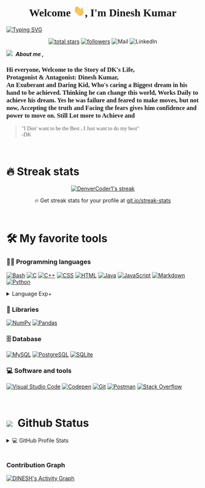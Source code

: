 <h1 align="center" style="font-family:Roboto Mono">Welcome <img src="https://raw.githubusercontent.com/ABSphreak/ABSphreak/master/gifs/Hi.gif" width="30px">, I'm Dinesh Kumar  </h1>

[![Typing SVG](https://readme-typing-svg.herokuapp.com?font=Roboto+Mono&color=%2336BCF7&center=true&vCenter=true&lines=An+Developer;UI+%2F+Front-End+Designer;Exuberant+Detective)](https://git.io/typing-svg)

<!--
[![Linkedin Badge](https://img.shields.io/badge/-Linked%20In%20-blue?style=for-the-badge&logo=Linkedin&logoColor=white&link=https://www.linkedin.com/in/dinesh-kumar-aa5348194/)](https://www.linkedin.com/in/dinesh-kumar-aa5348194/)
[![Gmail Badge](https://img.shields.io/badge/-Mail-c14438?style=for-the-badge&logo=Gmail&logoColor=white&link=mailto:dineshm0705@gmail.com/)](mailto:dineshm0705@gmail.com)
<a href="https://github.com/DINESH-KUMAR-7">
    <img alt="views" title="GitHub profile views" src="https://freshidea.com/jonah/app/DenverCoder1-profile-views"/></a>
-->

<p align="center">
  <a href="https://github.com/DINESH-KUMAR-7?tab=repositories&sort=stargazers">
    <img alt="total stars" title="Total stars on GitHub" src="https://custom-icon-badges.herokuapp.com/badge/dynamic/json?logo=star&color=55960c&labelColor=488207&label=Stars&style=for-the-badge&query=%24.stars&url=https://api.github-star-counter.workers.dev/user/DINESH-KUMAR-7"/></a>
  <a href="https://github.com/DINESH-KUMAR-7?tab=followers">
    <img alt="followers" title="Follow me on Github" src="https://custom-icon-badges.herokuapp.com/github/followers/DINESH-KUMAR-7?color=236ad3&labelColor=1155ba&style=for-the-badge&logo=person-add&label=Follow&logoColor=white"/></a>
    <a>
        <img alt="Mail" title="Mail ID" src="https://img.shields.io/badge/-Mail%20Id-c14438?style=for-the-badge&logo=Gmail&logoColor=white&link=mailto:dineshm0705@gmail.com/"/>
    </a>
    <a>
        <img alt="LinkedIn" title="LinkedIn Profile" src="https://img.shields.io/badge/-Linked%20In%20-blue?style=for-the-badge&logo=Linkedin&logoColor=white&link=https://www.linkedin.com/in/dinesh-kumar-aa5348194/"/>
    </a>
</p>



<img src="https://media.giphy.com/media/iY8CRBdQXODJSCERIr/giphy.gif" width="30px">&nbsp;  ***About me ,***

<h3 style="font-family:Fira Code">Hi everyone, 
Welcome to the Story of <b>DK's Life</b>,<br>
Protagonist & Antagonist: Dinesh Kumar, <br>
An Exuberant and Daring Kid, Who's caring a Biggest dream in his hand to be achieved. Thinking he can change this world, Works Daily to achieve his dream. Yes he was failure and feared to make moves, but <b> not now</b>, Accepting the truth and Facing the fears gives him confidence and power to move on. Still Lot more to Achieve and </h3>

> <p style="font-family:JetBrains Mono"> "I Don' want to be the Best , I Just want to do my best" <br> -DK</p>

<br>

## <h1>🔥 Streak stats

<p align="center">
  <a href="https://github.com/DenverCoder1/github-readme-streak-stats">
    <img title="🔥 Get streak stats for your profile at git.io/streak-stats" alt="DenverCoder1's streak" src="https://github-readme-streak-stats.herokuapp.com/?user=DINESH-KUMAR-7&theme=monokai-metallian&hide_border=true"/>
  </a>
  <p align="center">🔥 Get streak stats for your profile at <a href="https://git.io/streak-stats">git.io/streak-stats</a></p>
</p>

<br>

## <h1>🛠️ My favorite tools

### 👨‍💻 Programming languages

<p>
    <a href="https://github.com/search?q=user%3ADenverCoder1+language%3Abash"><img alt="Bash" src="https://img.shields.io/badge/Bash-121011.svg?logo=gnu-bash&logoColor=white"></a>
    <a href="https://github.com/search?q=user%3ADenverCoder1+language%3Ac"><img alt="C" src="https://custom-icon-badges.herokuapp.com/badge/C-03599C.svg?logo=c-in-hexagon&logoColor=white"></a>
    <a href="https://github.com/search?q=user%3ADenverCoder1+language%3Acpp"><img alt="C++" src="https://custom-icon-badges.herokuapp.com/badge/C++-9C033A.svg?logo=cpp2&logoColor=white"></a>
    <a href="https://github.com/search?q=user%3ADenverCoder1+language%3Acss"><img alt="CSS" src="https://img.shields.io/badge/CSS-1572B6.svg?logo=css3&logoColor=white"></a>
    <a href="https://github.com/search?q=user%3ADenverCoder1+language%3Ahtml"><img alt="HTML" src="https://img.shields.io/badge/HTML-E34F26.svg?logo=html5&logoColor=white"></a>
    <a href="https://github.com/search?q=user%3ADenverCoder1+language%3Ajava"><img alt="Java" src="https://img.shields.io/badge/Java-007396.svg?logo=java&logoColor=white"></a>
    <a href="https://github.com/search?q=user%3ADenverCoder1+language%3Ajavascript"><img alt="JavaScript" src="https://img.shields.io/badge/JavaScript-F7DF1E.svg?logo=javascript&logoColor=black"></a>
    <a href="https://github.com/search?q=user%3ADenverCoder1+language%3Amarkdown"><img alt="Markdown" src="https://img.shields.io/badge/Markdown-000000.svg?logo=markdown&logoColor=white"></a>
    <a href="https://github.com/search?q=user%3ADenverCoder1+language%3Apython"><img alt="Python" src="https://img.shields.io/badge/Python-14354C.svg?logo=python&logoColor=white"></a>
<details>
    <summary>Language Exp+</summary>
    <br>
        
        Python        ███████████████████▓░░░░░ 80.07 % 

        C             ██████████████░░░░░░░░░░░ 55.01 %

        C++           █████████▒░░░░░░░░░░░░░░░ 40.00 %

        CSS           ███████████▒░░░░░░░░░░░░░ 45.01 %

        Html          ███████████████▒░░░░░░░░░ 57.40 %
        
        Java          █████████████████░░░░░░░░ 60.16 % 

        JavaScript    █████████▒░░░░░░░░░░░░░░░ 40.84 %

        MarkDown      █████████████▒░░░░░░░░░░░ 47.15 %
</br>
</details>

</p>

### 🧰 Libraries

<p>
    <a href="#"><img alt="NumPy" src="https://img.shields.io/badge/Numpy-013243.svg?logo=numpy&logoColor=white"></a>
    <a href="#"><img alt="Pandas" src="https://img.shields.io/badge/Pandas-150458.svg?logo=pandas&logoColor=white"></a>
</p>

### 🗄️ Database
<p>
    <a href="#"><img alt="MySQL" src="https://img.shields.io/badge/MySQL-00f.svg?logo=mysql&logoColor=white"></a>
    <a href="#"><img alt="PostgreSQL" src ="https://img.shields.io/badge/PostgreSQL-316192.svg?logo=postgresql&logoColor=white"></a>
    <a href="#"><img alt="SQLite" src ="https://img.shields.io/badge/SQLite-07405e.svg?logo=sqlite&logoColor=white"></a>
</p>

### 💻 Software and tools

<p>
    <a href="#"><img alt="Visual Studio Code" src="https://img.shields.io/badge/Visual%20Studio%20Code-0078d7.svg?logo=visual-studio-code&logoColor=white"></a>
    <a href="#"><img alt="Codepen" src="https://img.shields.io/badge/Codepen-000000.svg?logo=codepen&logoColor=white"></a>
    <a href="#"><img alt="Git" src="https://img.shields.io/badge/Git-F05033.svg?logo=git&logoColor=white"></a>
    <a href="#"><img alt="Postman" src="https://img.shields.io/badge/Postman-FF6C37?logo=postman&logoColor=white"></a>
    <a href="#"><img alt="Stack Overflow" src="https://img.shields.io/badge/-Stack%20Overflow-FE7A16?logo=stack-overflow&logoColor=white"></a>
</p>

<br>
<!-- https://github.com/ashutosh00710/github-readme-activity-graph -->
<h1>
<img src="https://media.giphy.com/media/iY8CRBdQXODJSCERIr/giphy.gif" width="30px">&nbsp; Github Status
</h1>

<details> 
  <summary>💻 GitHub Profile Stats</summary>
  <br/>
    <a href="https://github.com/anuraghazra/github-readme-stats"><img alt="DK's Github Stats" src="https://denvercoder1-github-readme-stats.vercel.app/api/?username=DINESH-KUMAR-7&show_icons=true&count_private=true&theme=react&hide_border=true&bg_color=1F222E&title_color=F85D7F&icon_color=F8D866" height="192px"/></a>
  <a href="https://github.com/anuraghazra/github-readme-stats"><img alt="DK's Top Languages" src="https://github-readme-stats.vercel.app/api/top-langs/?username=DINESH-KUMAR-7&langs_count=8&layout=compact&theme=react&hide_border=true&bg_color=1F222E&title_color=F85D7F&icon_color=F8D866&hide=Jupyter%20Notebook" height="192px"/></a>
  <br/>
</details>

<br>


### Contribution Graph
<a href="https://github.com/ashutosh00710/github-readme-activity-graph"><img alt="DINESH's Activity Graph" src="https://activity-graph.herokuapp.com/graph?username=DINESH-KUMAR-7&theme=react-dark&line=F85D7F&point=FFFFFF&hide_border=true" /></a>
